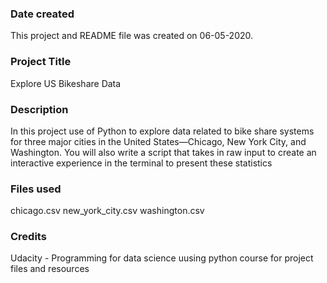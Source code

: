 ### Date created
This project and README file was created on 06-05-2020.

### Project Title
Explore US Bikeshare Data

### Description
In this project use of Python to explore data related to bike share systems for three major cities in the United States—Chicago, New York City, and Washington. You will also write a script that takes in raw input to create an interactive experience in the terminal to present these statistics

### Files used
chicago.csv
new_york_city.csv
washington.csv

### Credits
Udacity - Programming for data science uusing python course for project files and resources
